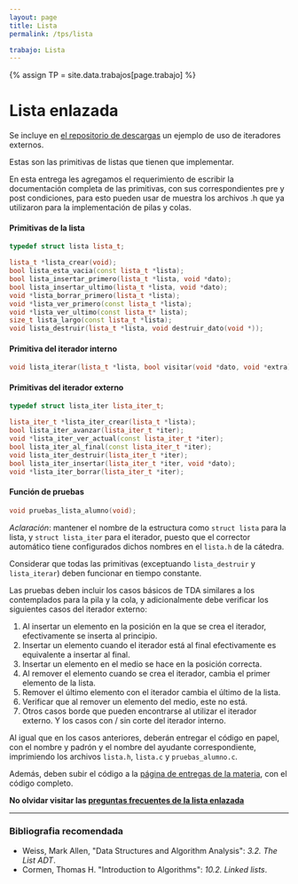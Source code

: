 ```yaml
---
layout: page
title: Lista
permalink: /tps/lista

trabajo: Lista
---
```

{% assign TP = site.data.trabajos[page.trabajo] %}

Lista enlazada
==============

Se incluye en [el repositorio de descargas]({{site.skel}}) un ejemplo de uso de iteradores externos.

Estas son las primitivas de listas que tienen que implementar.

En esta entrega les agregamos el requerimiento de escribir la documentación completa de las primitivas, con sus correspondientes pre y post condiciones, para esto pueden usar de muestra los archivos .h que ya utilizaron para la implementación de pilas y colas.

#### Primitivas de la lista
``` cpp
typedef struct lista lista_t;

lista_t *lista_crear(void);
bool lista_esta_vacia(const lista_t *lista);
bool lista_insertar_primero(lista_t *lista, void *dato);
bool lista_insertar_ultimo(lista_t *lista, void *dato);
void *lista_borrar_primero(lista_t *lista);
void *lista_ver_primero(const lista_t *lista);
void *lista_ver_ultimo(const lista_t* lista);
size_t lista_largo(const lista_t *lista);
void lista_destruir(lista_t *lista, void destruir_dato(void *));
```

#### Primitiva del iterador interno
``` cpp
void lista_iterar(lista_t *lista, bool visitar(void *dato, void *extra), void *extra);
```

#### Primitivas del iterador externo
``` cpp
typedef struct lista_iter lista_iter_t;

lista_iter_t *lista_iter_crear(lista_t *lista);
bool lista_iter_avanzar(lista_iter_t *iter);
void *lista_iter_ver_actual(const lista_iter_t *iter);
bool lista_iter_al_final(const lista_iter_t *iter);
void lista_iter_destruir(lista_iter_t *iter);
bool lista_iter_insertar(lista_iter_t *iter, void *dato);
void *lista_iter_borrar(lista_iter_t *iter);
```

#### Función de pruebas
``` cpp
void pruebas_lista_alumno(void);
```

_Aclaración_: mantener el nombre de la estructura como `struct lista` para la lista, y `struct lista_iter` para el iterador, puesto que el corrector automático tiene configurados dichos nombres en el `lista.h` de la cátedra.

Considerar que todas las primitivas (exceptuando `lista_destruir` y `lista_iterar`) deben funcionar en tiempo constante.

Las pruebas deben incluir los casos básicos de TDA similares a los contemplados para la pila y la cola, y adicionalmente debe verificar los siguientes casos del iterador externo:
1. Al insertar un elemento en la posición en la que se crea el iterador, efectivamente se inserta al principio.
1. Insertar un elemento cuando el iterador está al final efectivamente es equivalente a insertar al final.
1. Insertar un elemento en el medio se hace en la posición correcta.
1. Al remover el elemento cuando se crea el iterador, cambia el primer elemento de la lista.
1. Remover el último elemento con el iterador cambia el último de la lista.
1. Verificar que al remover un elemento del medio, este no está.
1. Otros casos borde que pueden encontrarse al utilizar el iterador externo.
Y los casos con / sin corte del iterador interno. 

Al igual que en los casos anteriores, deberán entregar el código en papel, con el nombre y padrón y el nombre del ayudante correspondiente, imprimiendo los archivos `lista.h`, `lista.c` y `pruebas_alumno.c`.

Además, deben subir el código a la [página de entregas de la materia]({{site.entregas}}), con el código completo.

**No olvidar visitar las [preguntas frecuentes de la lista enlazada](/algo2/faq/lista-enlazada)**

---
### Bibliografia recomendada
* Weiss, Mark Allen, "Data Structures and Algorithm Analysis": *3.2. The List ADT*.
* Cormen, Thomas H. "Introduction to Algorithms": *10.2. Linked lists*.
